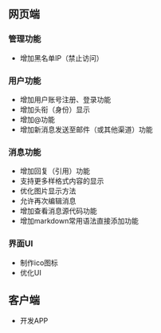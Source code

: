 ## 网页端
### 管理功能
- 增加黑名单IP（禁止访问）

### 用户功能
- 增加用户账号注册、登录功能
- 增加头衔（身份）显示
- 增加@功能
- 增加新消息发送至邮件（或其他渠道）功能

### 消息功能
- 增加回复（引用）功能
- 支持更多样格式内容的显示
- 优化图片显示方法
- 允许再次编辑消息
- 增加查看消息源代码功能
- 增加markdown常用语法直接添加功能

### 界面UI
- 制作ico图标
- 优化UI

## 客户端
- 开发APP